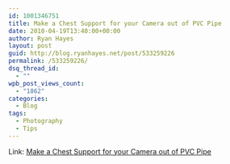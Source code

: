 ```yaml
---
id: 1001346751
title: Make a Chest Support for your Camera out of PVC Pipe
date: 2010-04-19T13:40:00+00:00
author: Ryan Hayes
layout: post
guid: http://blog.ryanhayes.net/post/533259226
permalink: /533259226/
dsq_thread_id:
  - ""
wpb_post_views_count:
  - "1862"
categories:
  - Blog
tags:
  - Photography
  - Tips
---
```

Link: [Make a Chest Support for your Camera out of PVC Pipe](http://lifehacker.com/5519565/make-a-chest-support-for-your-camera-out-of-pvc-pipe)